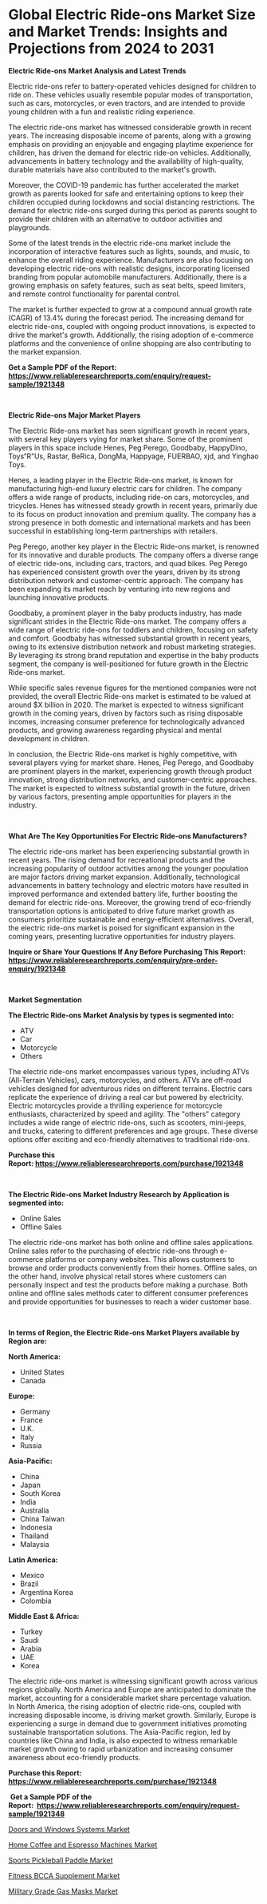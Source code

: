 <p><h1>Global Electric Ride-ons Market Size and Market Trends: Insights and Projections from 2024 to 2031</h1></p><p><strong>Electric Ride-ons Market Analysis and Latest Trends</strong></p>
<p><p>Electric ride-ons refer to battery-operated vehicles designed for children to ride on. These vehicles usually resemble popular modes of transportation, such as cars, motorcycles, or even tractors, and are intended to provide young children with a fun and realistic riding experience.</p><p>The electric ride-ons market has witnessed considerable growth in recent years. The increasing disposable income of parents, along with a growing emphasis on providing an enjoyable and engaging playtime experience for children, has driven the demand for electric ride-on vehicles. Additionally, advancements in battery technology and the availability of high-quality, durable materials have also contributed to the market's growth.</p><p>Moreover, the COVID-19 pandemic has further accelerated the market growth as parents looked for safe and entertaining options to keep their children occupied during lockdowns and social distancing restrictions. The demand for electric ride-ons surged during this period as parents sought to provide their children with an alternative to outdoor activities and playgrounds.</p><p>Some of the latest trends in the electric ride-ons market include the incorporation of interactive features such as lights, sounds, and music, to enhance the overall riding experience. Manufacturers are also focusing on developing electric ride-ons with realistic designs, incorporating licensed branding from popular automobile manufacturers. Additionally, there is a growing emphasis on safety features, such as seat belts, speed limiters, and remote control functionality for parental control.</p><p>The market is further expected to grow at a compound annual growth rate (CAGR) of 13.4% during the forecast period. The increasing demand for electric ride-ons, coupled with ongoing product innovations, is expected to drive the market's growth. Additionally, the rising adoption of e-commerce platforms and the convenience of online shopping are also contributing to the market expansion.</p></p>
<p><strong>Get a Sample PDF of the Report:&nbsp; <a href="https://www.reliableresearchreports.com/enquiry/request-sample/1921348">https://www.reliableresearchreports.com/enquiry/request-sample/1921348</a></strong></p>
<p>&nbsp;</p>
<p><strong>Electric Ride-ons Major Market Players</strong></p>
<p><p>The Electric Ride-ons market has seen significant growth in recent years, with several key players vying for market share. Some of the prominent players in this space include Henes, Peg Perego, Goodbaby, HappyDino, Toys“R”Us, Rastar, BeRica, DongMa, Happyage, FUERBAO, xjd, and Yinghao Toys.</p><p>Henes, a leading player in the Electric Ride-ons market, is known for manufacturing high-end luxury electric cars for children. The company offers a wide range of products, including ride-on cars, motorcycles, and tricycles. Henes has witnessed steady growth in recent years, primarily due to its focus on product innovation and premium quality. The company has a strong presence in both domestic and international markets and has been successful in establishing long-term partnerships with retailers.</p><p>Peg Perego, another key player in the Electric Ride-ons market, is renowned for its innovative and durable products. The company offers a diverse range of electric ride-ons, including cars, tractors, and quad bikes. Peg Perego has experienced consistent growth over the years, driven by its strong distribution network and customer-centric approach. The company has been expanding its market reach by venturing into new regions and launching innovative products.</p><p>Goodbaby, a prominent player in the baby products industry, has made significant strides in the Electric Ride-ons market. The company offers a wide range of electric ride-ons for toddlers and children, focusing on safety and comfort. Goodbaby has witnessed substantial growth in recent years, owing to its extensive distribution network and robust marketing strategies. By leveraging its strong brand reputation and expertise in the baby products segment, the company is well-positioned for future growth in the Electric Ride-ons market.</p><p>While specific sales revenue figures for the mentioned companies were not provided, the overall Electric Ride-ons market is estimated to be valued at around $X billion in 2020. The market is expected to witness significant growth in the coming years, driven by factors such as rising disposable incomes, increasing consumer preference for technologically advanced products, and growing awareness regarding physical and mental development in children.</p><p>In conclusion, the Electric Ride-ons market is highly competitive, with several players vying for market share. Henes, Peg Perego, and Goodbaby are prominent players in the market, experiencing growth through product innovation, strong distribution networks, and customer-centric approaches. The market is expected to witness substantial growth in the future, driven by various factors, presenting ample opportunities for players in the industry.</p></p>
<p>&nbsp;</p>
<p><strong>What Are The Key Opportunities For Electric Ride-ons Manufacturers?</strong></p>
<p><p>The electric ride-ons market has been experiencing substantial growth in recent years. The rising demand for recreational products and the increasing popularity of outdoor activities among the younger population are major factors driving market expansion. Additionally, technological advancements in battery technology and electric motors have resulted in improved performance and extended battery life, further boosting the demand for electric ride-ons. Moreover, the growing trend of eco-friendly transportation options is anticipated to drive future market growth as consumers prioritize sustainable and energy-efficient alternatives. Overall, the electric ride-ons market is poised for significant expansion in the coming years, presenting lucrative opportunities for industry players.</p></p>
<p><strong>Inquire or Share Your Questions If Any Before Purchasing This Report: <a href="https://www.reliableresearchreports.com/enquiry/pre-order-enquiry/1921348">https://www.reliableresearchreports.com/enquiry/pre-order-enquiry/1921348</a></strong></p>
<p>&nbsp;</p>
<p><strong>Market Segmentation</strong></p>
<p><strong>The Electric Ride-ons Market Analysis by types is segmented into:</strong></p>
<p><ul><li>ATV</li><li>Car</li><li>Motorcycle</li><li>Others</li></ul></p>
<p><p>The electric ride-ons market encompasses various types, including ATVs (All-Terrain Vehicles), cars, motorcycles, and others. ATVs are off-road vehicles designed for adventurous rides on different terrains. Electric cars replicate the experience of driving a real car but powered by electricity. Electric motorcycles provide a thrilling experience for motorcycle enthusiasts, characterized by speed and agility. The "others" category includes a wide range of electric ride-ons, such as scooters, mini-jeeps, and trucks, catering to different preferences and age groups. These diverse options offer exciting and eco-friendly alternatives to traditional ride-ons.</p></p>
<p><strong>Purchase this Report:&nbsp;<a href="https://www.reliableresearchreports.com/purchase/1921348">https://www.reliableresearchreports.com/purchase/1921348</a></strong></p>
<p>&nbsp;</p>
<p><strong>The Electric Ride-ons Market Industry Research by Application is segmented into:</strong></p>
<p><ul><li>Online Sales</li><li>Offline Sales</li></ul></p>
<p><p>The electric ride-ons market has both online and offline sales applications. Online sales refer to the purchasing of electric ride-ons through e-commerce platforms or company websites. This allows customers to browse and order products conveniently from their homes. Offline sales, on the other hand, involve physical retail stores where customers can personally inspect and test the products before making a purchase. Both online and offline sales methods cater to different consumer preferences and provide opportunities for businesses to reach a wider customer base.</p></p>
<p>&nbsp;</p>
<p><strong>In terms of Region, the Electric Ride-ons Market Players available by Region are:</strong></p>
<p>
    <p> <strong> North America: </strong>
        <ul>
            <li>United States</li>
            <li>Canada</li>
        </ul>
        </p> 
    <p> <strong> Europe: </strong>
        <ul>
            <li>Germany</li>
            <li>France</li>
            <li>U.K.</li>
            <li>Italy</li>
            <li>Russia</li>
        </ul>
        </p> 
    <p> <strong> Asia-Pacific: </strong>
        <ul>
            <li>China</li>
            <li>Japan</li>
            <li>South Korea</li>
            <li>India</li>
            <li>Australia</li>
            <li>China Taiwan</li>
            <li>Indonesia</li>
            <li>Thailand</li>
            <li>Malaysia</li>
        </ul>
        </p> 
    <p> <strong> Latin America: </strong>
        <ul>
            <li>Mexico</li>
            <li>Brazil</li>
            <li>Argentina Korea</li>
            <li>Colombia</li>
        </ul>
        </p> 
    <p> <strong> Middle East & Africa: </strong>
        <ul>
            <li>Turkey</li>
            <li>Saudi</li>
            <li>Arabia</li>
            <li>UAE</li>
            <li>Korea</li>
        </ul>
    </p>
    </p>
<p><p>The electric ride-ons market is witnessing significant growth across various regions globally. North America and Europe are anticipated to dominate the market, accounting for a considerable market share percentage valuation. In North America, the rising adoption of electric ride-ons, coupled with increasing disposable income, is driving market growth. Similarly, Europe is experiencing a surge in demand due to government initiatives promoting sustainable transportation solutions. The Asia-Pacific region, led by countries like China and India, is also expected to witness remarkable market growth owing to rapid urbanization and increasing consumer awareness about eco-friendly products.</p></p>
<p><strong>Purchase this Report: <a href="https://www.reliableresearchreports.com/purchase/1921348">https://www.reliableresearchreports.com/purchase/1921348</a></strong></p>
<p>&nbsp;<strong>Get a Sample PDF of the Report:&nbsp;&nbsp;<a href="https://www.reliableresearchreports.com/enquiry/request-sample/1921348">https://www.reliableresearchreports.com/enquiry/request-sample/1921348</a></strong></p>
<p><strong></strong></p>
<p><p><a href="https://github.com/rahu1506/Market-Research-Report-List-2/blob/main/doors-and-windows-systems-market.md">Doors and Windows Systems Market</a></p><p><a href="https://github.com/aasishrp01/Market-Research-Report-List-2/blob/main/home-coffee-and-espresso-machines-market.md">Home Coffee and Espresso Machines Market</a></p><p><a href="https://github.com/aashishrp02/Market-Research-Report-List-1/blob/main/sports-pickleball-paddle-market.md">Sports Pickleball Paddle Market</a></p><p><a href="https://github.com/rahu1505/Market-Research-Report-List-2/blob/main/fitness-bcca-supplement-market.md">Fitness BCCA Supplement Market</a></p><p><a href="https://github.com/aashishrp/Market-Research-Report-List-1/blob/main/military-grade-gas-masks-market.md">Military Grade Gas Masks Market</a></p></p>